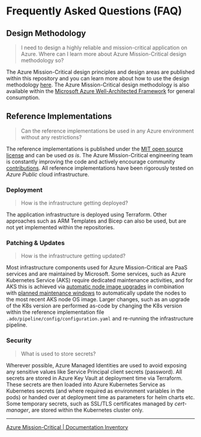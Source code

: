 # Frequently Asked Questions (FAQ)

## Design Methodology

> I need to design a highly reliable and mission-critical application on Azure. Where can I learn more about Azure Mission-Critical design methodology so?

The Azure Mission-Critical design principles and design areas are published within this repository and you can learn more about how to use the design methodology [here](https://docs.microsoft.com/azure/architecture/framework/mission-critical/mission-critical-design-methodology).
The Azure Mission-Critical design methodology is also available within the [Microsoft Azure Well-Architected Framework](https://docs.microsoft.com/azure/architecture/framework/mission-critical/mission-critical-design-methodology) for general consumption.

## Reference Implementations

> Can the reference implementations be used in any Azure environment without any restrictions?

The reference implementations is published under the [MIT open source license](/LICENSE) and can be used *as is*.
The Azure Mission-Critical engineering team is constantly improving the code and actively encourage community [contributions](/CONTRIBUTE.md). All reference implementations have been rigorously tested on *Azure Public* cloud infrastructure.

### Deployment

> How is the infrastructure getting deployed?

The application infrastructure is deployed using Terraform. Other approaches such as ARM Templates and Bicep can also be used, but are not yet implemented within the repositories.

### Patching & Updates

> How is the infrastructure getting updated?

Most infrastructure components used for Azure Mission-Critical are PaaS services and are maintained by Microsoft.
Some services, such as Azure Kubernetes Service (AKS) require dedicated maintenance activities, and for AKS this is achieved via [automatic node image upgrades](https://docs.microsoft.com/azure/aks/upgrade-cluster#set-auto-upgrade-channel) in combination with [planned maintenance windows](https://docs.microsoft.com/azure/aks/planned-maintenance) to automatically update the nodes to the most recent AKS node OS image. Larger changes, such as an upgrade of the K8s version are performed as-code by changing the K8s version within the reference implementation file `.ado/pipeline/config/configuration.yaml` and re-running the infrastructure pipeline.

### Security

> What is used to store secrets?

Wherever possible, Azure Managed Identities are used to avoid exposing any sensitive values like Service Principal client secrets (password).
All secrets are stored in Azure Key Vault at deployment time via Terraform. These secrets are then loaded into Azure Kubernetes Service as Kubernetes secrets (and where required as environment variables in the pods) or handed over at deployment time as parameters for helm charts etc. Some temporary secrets, such as SSL/TLS certificates managed by *cert-manager*, are stored within the Kubernetes cluster only.

---
[Azure Mission-Critical | Documentation Inventory](/docs/README.md)
